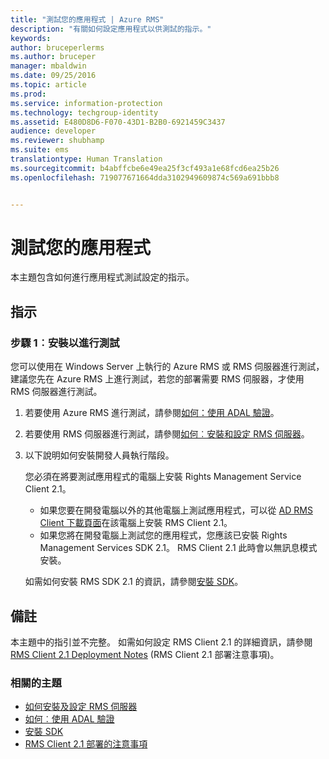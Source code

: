 ```yaml
---
title: "測試您的應用程式 | Azure RMS"
description: "有關如何設定應用程式以供測試的指示。"
keywords: 
author: bruceperlerms
ms.author: bruceper
manager: mbaldwin
ms.date: 09/25/2016
ms.topic: article
ms.prod: 
ms.service: information-protection
ms.technology: techgroup-identity
ms.assetid: E480D8D6-F070-43D1-B2B0-6921459C3437
audience: developer
ms.reviewer: shubhamp
ms.suite: ems
translationtype: Human Translation
ms.sourcegitcommit: b4abffcbe6e49ea25f3cf493a1e68fcd6ea25b26
ms.openlocfilehash: 719077671664dda3102949609874c569a691bbb8


---
```


# <a name="testing-your-application"></a>測試您的應用程式

本主題包含如何進行應用程式測試設定的指示。

## <a name="instructions"></a>指示

### <a name="step-1-setup-for-testing"></a>步驟 1︰安裝以進行測試

您可以使用在 Windows Server 上執行的 Azure RMS 或 RMS 伺服器進行測試，建議您先在 Azure RMS 上進行測試，若您的部署需要 RMS 伺服器，才使用 RMS 伺服器進行測試。

1. 若要使用 Azure RMS 進行測試，請參閱[如何：使用 ADAL 驗證](how-to-use-adal-authentication.md)。
2. 若要使用 RMS 伺服器進行測試，請參閱[如何︰安裝和設定 RMS 伺服器](how-to-install-and-configure-an-rms-server.md)。
3. 以下說明如何安裝開發人員執行階段。

   您必須在將要測試應用程式的電腦上安裝 Rights Management Service Client 2.1。
   - 如果您要在開發電腦以外的其他電腦上測試應用程式，可以從 [AD RMS Client 下載頁面](http://www.microsoft.com/en-us/download/details.aspx?id=38396)在該電腦上安裝 RMS Client 2.1。
   - 如果您將在開發電腦上測試您的應用程式，您應該已安裝 Rights Management Services SDK 2.1。 RMS Client 2.1 此時會以無訊息模式安裝。

    如需如何安裝 RMS SDK 2.1 的資訊，請參閱[安裝 SDK](install-the-rms-sdk.md)。

## <a name="remarks"></a>備註

本主題中的指引並不完整。 如需如何設定 RMS Client 2.1 的詳細資訊，請參閱 [RMS Client 2.1 Deployment Notes](https://technet.microsoft.com/en-us/library/jj159267(WS.10).aspx) (RMS Client 2.1 部署注意事項)。

### <a name="related-topics"></a>相關的主題

* [如何安裝及設定 RMS 伺服器](how-to-install-and-configure-an-rms-server.md)
* [如何︰使用 ADAL 驗證](how-to-use-adal-authentication.md)
* [安裝 SDK](install-the-rms-sdk.md)
* [RMS Client 2.1 部署的注意事項](https://technet.microsoft.com/en-us/library/jj159267(WS.10).aspx)
 

 



<!--HONumber=Nov16_HO1-->


